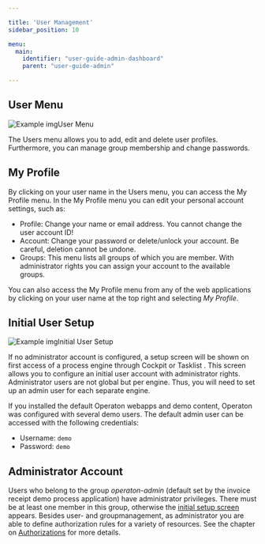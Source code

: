 ```yaml
---

title: 'User Management'
sidebar_position: 10

menu:
  main:
    identifier: "user-guide-admin-dashboard"
    parent: "user-guide-admin"

---
```



## User Menu

![Example img](./img/admin-users.png)User Menu

The Users menu allows you to add, edit and delete user profiles. Furthermore, you can manage group membership and change passwords.


## My Profile

By clicking on your user name in the Users menu, you can access the My Profile menu. In the My Profile menu you can edit your personal account settings, such as:

* Profile: Change your name or email address. You cannot change the user account ID!
* Account: Change your password or delete/unlock your account. Be careful, deletion cannot be undone.
* Groups: This menu lists all groups of which you are member. With administrator rights you can assign your account to the available groups.

You can also access the My Profile menu from any of the web applications by clicking on your user name at the top right and selecting *My Profile*.


## Initial User Setup

![Example img](./img/admin-initial-user-setup.png)Initial User Setup

If no administrator account is configured, a setup screen will be shown on first access of a process engine through Cockpit or Tasklist . This screen allows you to configure an initial user account with administrator rights.
Administrator users are not global but per engine. Thus, you will need to set up an admin user for each separate engine.

If you installed the default Operaton webapps and demo content, Operaton was configured with several demo users. The default admin user can be accessed with the following credentials:

* Username: `demo`
* Password: `demo`


## Administrator Account

Users who belong to the group *operaton-admin* (default set by the invoice receipt demo process application) have administrator privileges. There must be at least one member in this group, otherwise the [initial setup screen](#initial-user-setup) appears. Besides user- and groupmanagement, as administrator you are able to define authorization rules for a variety of resources. See the chapter on [Authorizations](authorization-management.md) for more details.

